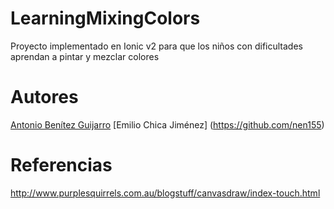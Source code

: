 # LearningMixingColors

Proyecto implementado en Ionic v2 para que los niños con dificultades aprendan a pintar y mezclar colores

# Autores
[Antonio Benítez Guijarro](https://github.com/mrsasuu)
[Emilio Chica Jiménez] (https://github.com/nen155)


# Referencias

http://www.purplesquirrels.com.au/blogstuff/canvasdraw/index-touch.html
